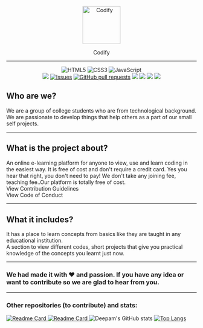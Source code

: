 <p align="center">
<img width="100px"src="https://deepam-aggarwal.github.io/codify/assets/C.png" align="center" alt="Codify" />
</p>
<p align="center">Codify</p><hr>
<p align="center">
<img alt="HTML5" src="https://img.shields.io/badge/html5%20-%23E34F26.svg?&style=for-the-badge&logo=html5&logoColor=white"/>
<img alt="CSS3" src="https://img.shields.io/badge/css3%20-%231572B6.svg?&style=for-the-badge&logo=css3&logoColor=white"/>
<img alt="JavaScript" src="https://img.shields.io/badge/javascript%20-%23323330.svg?&style=for-the-badge&logo=javascript&logoColor=%23F7DF1E"/><br/>
<img src="https://img.shields.io/github/license/Deepam-Aggarwal/codify?color=blue&logo=GitHub"/>
<a href="https://github.com/Deepam-Aggarwal/codify/issues"><img alt="Issues" src="https://img.shields.io/github/issues/Deepam-Aggarwal/codify?logo=GitHub&color=blue" /></a>
<a href="https://github.com/Deepam-Aggarwal/codify/pulls"><img alt="GitHub pull requests" src="https://img.shields.io/github/issues-pr/Deepam-Aggarwal/codify?logo=GitHub&color=blue" /></a>
<a href="https://github.com/Deepam-Aggarwal/codify/pulls">
<img src="https://img.shields.io/github/issues-pr-closed/Deepam-Aggarwal/codify?color=blue&logo=GitHub"/></a>
<img src="https://img.shields.io/github/watchers/Deepam-Aggarwal/codify?logo=GitHub&style=flat"/>
<img src="https://img.shields.io/github/forks/Deepam-Aggarwal/codify?logo=GitHub&style=flat"/>
<img src="https://img.shields.io/github/languages/count/Deepam-Aggarwal/codify?logo=GitHub"/>
</p>

## Who are we?
We are a group of college students who are from technological background. We are passionate to develop things that help others as a part of our small self projects.<hr>

## What is the project about?
An online e-learning platform for anyone to view, use and learn coding in the easiest way. It is free of cost and don't require a credit card. Yes you hear that right, you don't need to pay! We don't take any joining fee, teaching fee..Our platform is totally free of cost.<br /> <a href="https://github.com/Deepam-Aggarwal/codify/blob/02bf1409682852fb13ff60789352fc664580d264/CONTRIBUTING.md" LINK="red" style="text-decoration:none;">View Contribution Guidelines</a><br /><a href="https://github.com/Deepam-Aggarwal/codify/blob/0e95457ad069535ae76874fa2aae55c9055031c4/CODE_OF_CONDUCT.md" style="text-decoration:none;">View Code of Conduct </a> <hr>

## What it includes?
It has a place to learn concepts from basics like they are taught in any educational institution.<br>A section to view different codes, short projects that give you practical knowledge of the concepts you learnt just now.<hr>

### We had made it with ❤️ and passion. If you have any idea or want to contribute so we are glad to hear from you.<hr>
### Other repositories (to contribute) and stats:
[![Readme Card](https://github-readme-stats.vercel.app/api/pin/?username=Deepam-Aggarwal&repo=TempShop&show_owner=true&title_color=fff&icon_color=79ff97&text_color=9f9f9f&bg_color=151515)
](https://github.com/Deepam-Aggarwal/TempShop)
[![Readme Card](https://github-readme-stats.vercel.app/api/pin/?username=Deepam-Aggarwal&repo=Codes&show_owner=true&title_color=fff&icon_color=79ff97&text_color=9f9f9f&bg_color=151515)
](https://github.com/Deepam-Aggarwal/Codes)
![Deepam's GitHub stats](https://github-readme-stats.vercel.app/api?username=Deepam-Aggarwal&count_private=true&show_icons=true&theme=radical)
[![Top Langs](https://github-readme-stats.vercel.app/api/top-langs/?username=Deepam-Aggarwal)](https://github.com/Deepam-Aggarwal/CV)
